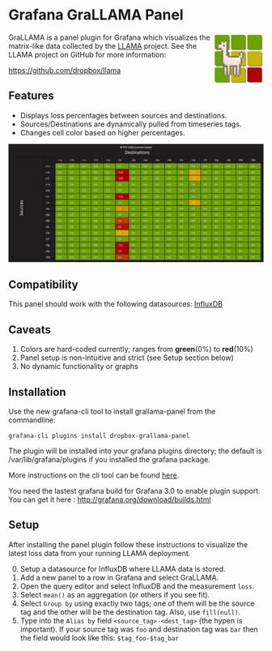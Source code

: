 # Grafana GraLLAMA Panel

<img src="src/img/grallama-logo-large.png" align="right" width="100px">

GraLLAMA is a panel plugin for Grafana which visualizes the matrix-like data
collected by the [LLAMA](https://github.com/dropbox/llama) project. See the
LLAMA project on GitHub for more information:
    
https://github.com/dropbox/llama

## Features
* Displays loss percentages between sources and destinations.
* Sources/Destinations are dynamically pulled from timeseries tags.
* Changes cell color based on higher percentages.

![example1](src/img/grallama-example.png)

## Compatibility
This panel should work with the following datasources:
[InfluxDB](https://grafana.net/plugins/influxdb)

## Caveats
1. Colors are hard-coded currently; ranges from **green**(0%) to **red**(10%)
2. Panel setup is non-intuitive and strict (see Setup section below)
3. No dynamic functionality or graphs

## Installation
Use the new grafana-cli tool to install grallama-panel from the commandline:

```
grafana-cli plugins install dropbox-grallama-panel
```

The plugin will be installed into your grafana plugins directory; the default
is /var/lib/grafana/plugins if you installed the grafana package.

More instructions on the cli tool can be found
[here](http://docs.grafana.org/v3.0/plugins/installation/).

You need the lastest grafana build for Grafana 3.0 to enable plugin support.
You can get it here : http://grafana.org/download/builds.html

## Setup
After installing the panel plugin follow these instructions to visualize
the latest loss data from your running LLAMA deployment.

0. Setup a datasource for InfluxDB where LLAMA data is stored.
1. Add a new panel to a row in Grafana and select GraLLAMA.
2. Open the query editor and select InfluxDB and the measurement `loss`.
3. Select `mean()` as an aggregation (or others if you see fit).
4. Select `Group by` using exactly two tags; one of them will be the source
tag and the other will be the destination tag. Also, use `fill(null)`.
5. Type into the `Alias by` field `<source_tag>-<dest_tag>` (the hypen is
important). If your source tag was `foo` and destination tag was `bar` then
the field would look like this:  `$tag_foo-$tag_bar`
